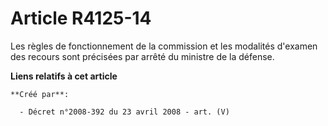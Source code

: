 # Article R4125-14

Les règles de fonctionnement de la commission et les modalités d'examen des recours sont précisées par arrêté du ministre de
la défense.

**Liens relatifs à cet article**

	**Créé par**:

	  - Décret n°2008-392 du 23 avril 2008 - art. (V)
